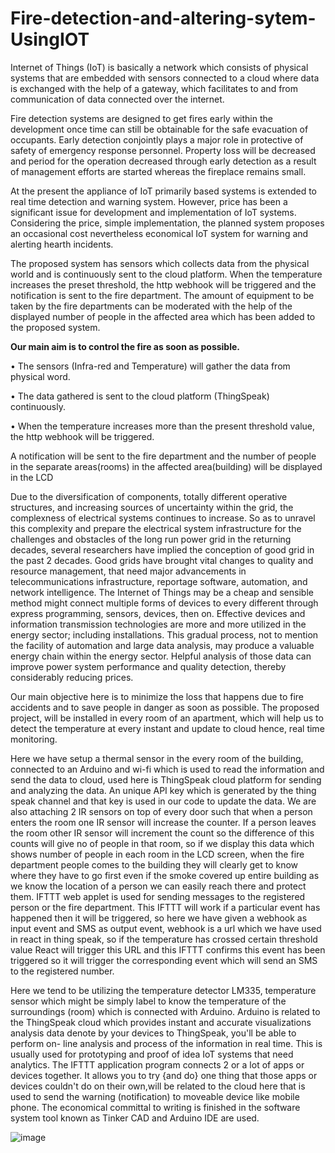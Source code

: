 # Fire-detection-and-altering-sytem-UsingIOT


Internet of Things (IoT) is basically a network which consists of physical systems that are embedded with sensors connected to a cloud where data is exchanged with the help of a gateway, which facilitates to and from communication of data connected over the internet. 

Fire detection systems are designed to get fires early within the development once time can still be obtainable for the safe evacuation of occupants. Early detection conjointly plays a major role in protective of safety of emergency response personnel. Property loss will be decreased and period for the operation decreased through early detection as a result of management efforts are started whereas the fireplace remains small.

At the present the appliance of IoT primarily based systems is extended to real time detection and warning system. However, price has been a significant issue for development and implementation of IoT systems. Considering the price, simple implementation, the planned system proposes an occasional cost nevertheless economical IoT system for warning and alerting hearth incidents.

The proposed system has sensors which collects data from the physical world and is continuously sent to the cloud platform. When the temperature increases the preset threshold, the http webhook will be triggered and the notification is sent to the fire department. The amount of equipment to be taken by the fire departments can be moderated with the help of the displayed number of people in the affected area which has been added to the proposed system. 


****Our main aim is to control the fire as soon as possible.****

• The sensors (Infra-red and Temperature) will gather the data from physical word. 

• The data gathered is sent to the cloud platform (ThingSpeak) continuously. 

• When the temperature increases more than the present threshold value, the http 
webhook will be triggered. 

A notification will be sent to the fire department and the number of people in the separate 
areas(rooms) in the affected area(building) will be displayed in the LCD


Due to the diversification of components, totally different operative structures, and increasing sources of uncertainty within the grid, the complexness of electrical systems continues to increase. So as to unravel this complexity and prepare the electrical system infrastructure for the challenges and obstacles of the long run power grid in the returning decades, several researchers have implied the conception of good grid in the past 2 decades. Good grids have brought vital changes to quality and resource management, that need major advancements in telecommunications infrastructure, reportage software, automation, and network intelligence. The Internet of Things may be a cheap and sensible method might connect multiple forms of devices to every different through express programming, sensors, devices, then on. Effective devices and information transmission technologies are more and more utilized in the energy sector; including installations. This gradual process, not to mention the facility of automation and large data analysis, may produce a valuable energy chain within the energy sector. Helpful analysis of those data can improve power system performance and quality detection, thereby considerably reducing prices.


Our main objective here is to minimize the loss that happens due to fire accidents and to save people in danger as soon as possible. The proposed project, will be installed in every room of an apartment, which will help us to detect the temperature at every instant and update to cloud hence, real time monitoring.

Here we have setup a thermal sensor in the every room of the building, connected to an Arduino and wi-fi which is used to read the information and send the data to cloud, used here is ThingSpeak cloud platform for sending and analyzing the data. An unique API key which is generated by the thing speak channel and that key is used in our code to update the data. We are also attaching 2 IR sensors on top of every door such that when a person enters the room one IR sensor will increase the counter. If a person leaves the room other IR sensor will increment the count so the difference of this counts will give no of people in that room, so if we display this data which shows number of people in each room in the LCD screen, when the fire department people comes to the building they will clearly get to know where they have to go first even if the smoke covered up entire building as we know the location of a person we can easily reach there and protect them. IFTTT web applet is used for sending messages to the registered person or the fire department. This IFTTT will work if a particular event has happened then it will be triggered, so here we have given a webhook as input event and SMS as output event, webhook is a url which we have used in react in thing speak, so if the temperature has crossed certain threshold value React will trigger this URL and this IFTTT confirms this event has been triggered so it will trigger the corresponding event which will send an SMS to the registered number.


Here we tend to be utilizing the temperature detector LM335, temperature sensor which might be simply label to know the temperature of the surroundings (room) which is connected with Arduino. Arduino is related to the ThingSpeak cloud which provides instant and accurate visualizations analysis data denote by your devices to ThingSpeak, you'll be able to perform on- line analysis and process of the information in real time. This is usually used for prototyping and proof of idea IoT systems that need analytics. The IFTTT application program connects 2 or a lot of apps or devices together. It allows you to try {and do} one thing that those apps or devices couldn't do on their own,will be related to the cloud here that is used to send the warning (notification) to moveable device like mobile phone. The economical committal to writing is finished in the software system tool known as Tinker CAD and Arduino IDE are used.

![image](https://user-images.githubusercontent.com/59841174/120939927-12a79280-c738-11eb-9e58-cc7c3aaf9180.png)

